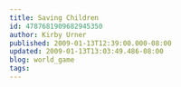 ```yaml
---
title: Saving Children
id: 4787681909682945350
author: Kirby Urner
published: 2009-01-13T12:39:00.000-08:00
updated: 2009-01-13T13:03:49.486-08:00
blog: world_game
tags: 
---
```


